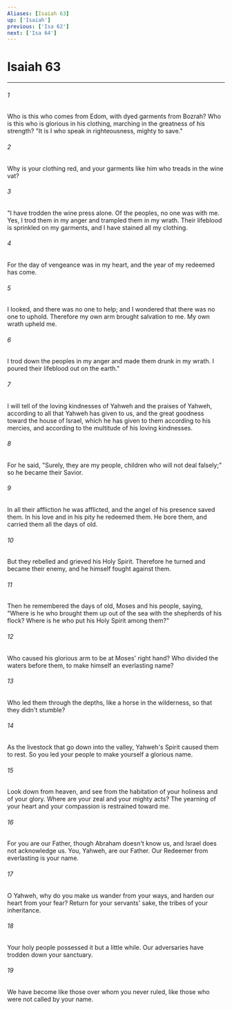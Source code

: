 ```yaml
---
Aliases: [Isaiah 63]
up: ['Isaiah']
previous: ['Isa 62']
next: ['Isa 64']
---
```

# Isaiah 63
***





###### 1 

Who is this who comes from Edom, with dyed garments from Bozrah? Who is this who is glorious in his clothing, marching in the greatness of his strength? "It is I who speak in righteousness, mighty to save." 



###### 2 

Why is your clothing red, and your garments like him who treads in the wine vat? 



###### 3 

"I have trodden the wine press alone. Of the peoples, no one was with me. Yes, I trod them in my anger and trampled them in my wrath. Their lifeblood is sprinkled on my garments, and I have stained all my clothing. 



###### 4 

For the day of vengeance was in my heart, and the year of my redeemed has come. 



###### 5 

I looked, and there was no one to help; and I wondered that there was no one to uphold. Therefore my own arm brought salvation to me. My own wrath upheld me. 



###### 6 

I trod down the peoples in my anger and made them drunk in my wrath. I poured their lifeblood out on the earth." 



###### 7 

I will tell of the loving kindnesses of Yahweh and the praises of Yahweh, according to all that Yahweh has given to us, and the great goodness toward the house of Israel, which he has given to them according to his mercies, and according to the multitude of his loving kindnesses. 



###### 8 

For he said, "Surely, they are my people, children who will not deal falsely;" so he became their Savior. 



###### 9 

In all their affliction he was afflicted, and the angel of his presence saved them. In his love and in his pity he redeemed them. He bore them, and carried them all the days of old. 



###### 10 

But they rebelled and grieved his Holy Spirit. Therefore he turned and became their enemy, and he himself fought against them. 



###### 11 

Then he remembered the days of old, Moses and his people, saying, "Where is he who brought them up out of the sea with the shepherds of his flock? Where is he who put his Holy Spirit among them?" 



###### 12 

Who caused his glorious arm to be at Moses' right hand? Who divided the waters before them, to make himself an everlasting name? 



###### 13 

Who led them through the depths, like a horse in the wilderness, so that they didn't stumble? 



###### 14 

As the livestock that go down into the valley, Yahweh's Spirit caused them to rest. So you led your people to make yourself a glorious name. 



###### 15 

Look down from heaven, and see from the habitation of your holiness and of your glory. Where are your zeal and your mighty acts? The yearning of your heart and your compassion is restrained toward me. 



###### 16 

For you are our Father, though Abraham doesn't know us, and Israel does not acknowledge us. You, Yahweh, are our Father. Our Redeemer from everlasting is your name. 



###### 17 

O Yahweh, why do you make us wander from your ways, and harden our heart from your fear? Return for your servants' sake, the tribes of your inheritance. 



###### 18 

Your holy people possessed it but a little while. Our adversaries have trodden down your sanctuary. 



###### 19 

We have become like those over whom you never ruled, like those who were not called by your name.
